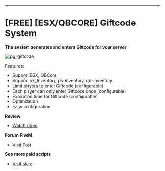 ----------
# [FREE] [ESX/QBCORE] Giftcode System

**The system generates and enters Giftcode for your server**


![pg_giftcode](https://github.com/PenG1235/pg_giftcode/assets/87028065/2d4d52ac-7d5e-4829-9b31-91fe96c41b51)

Features:

- Support ESX, QBCore
- Support ox_Inventory, ps-inventory, qb-inventory
- Limit players to enter Giftcode (configurable)
- Each player can only enter Giftcode once (configurable)
- Expiration time for Giftcode (configurable)
- Optimization
- Easy configuration

**Review**
- [Watch video](https://youtu.be/SbPKnBPbrWM)

**Forum FiveM**
- [Visit Post](https://forum.cfx.re/t/free-esx-qbcore-giftcode-system/5247588)

**See more paid scripts**
- [Visit store](https://pgscripts.tebex.io/)
